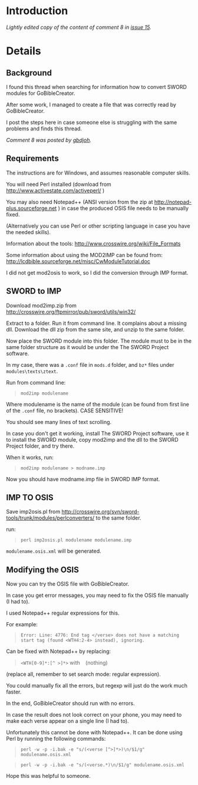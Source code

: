 # Introduction #

_Lightly edited copy of the content of comment 8 in [issue 15](https://code.google.com/p/gobible/issues/detail?id=15)._


# Details #

## Background ##

I found this thread when searching for information how to convert SWORD modules for
GoBibleCreator.

After some work, I managed to create a file that was correctly read by GoBibleCreator.

I post the steps here in case someone else is struggling with the same problems and finds this thread.

_Comment 8 was posted by [gbdjoh](http://code.google.com/u/gbdjoh/)._

## Requirements ##

The instructions are for Windows, and assumes reasonable computer skills.

You will need Perl installed (download from
http://www.activestate.com/activeperl/ )

You may also need Notepad++ (ANSI version from the zip at
http://notepad-plus.sourceforge.net ) in case the produced OSIS file needs to be
manually fixed.

(Alternatively you can use Perl or other scripting language in case
you have the needed skills).

Information about the tools:
http://www.crosswire.org/wiki/File_Formats

Some information about using the MOD2IMP can be found from:
http://lcdbible.sourceforge.net/misc/CwModuleTutorial.doc

I did not get mod2osis to work, so I did the conversion through IMP format.

## SWORD to IMP ##

Download mod2imp.zip from
http://crosswire.org/ftpmirror/pub/sword/utils/win32/

Extract to a folder. Run it from command line. It complains about a missing dll.
Download the dll zip from the same site, and unzip to the same folder.

Now place the SWORD module into this folder. The module must to be in the same folder
structure as it would be under the The SWORD Project software.

In my case, there was a `.conf` file in `mods.d` folder, and `bz*` files under
`modules\texts\ztext`.

Run from command line:

> `mod2imp modulename`

Where modulename is the name of the module (can be found from first line of the `.conf`
file, no brackets). CASE SENSITIVE!

You should see many lines of text scrolling.

In case you don't get it working, install The SWORD Project software, use it to
install the SWORD module, copy mod2imp and the dll to the SWORD Project folder, and
try there.

When it works, run:

> `mod2imp modulename > modname.imp`

Now you should have modname.imp file in SWORD IMP format.

## IMP TO OSIS ##

Save imp2osis.pl from http://crosswire.org/svn/sword-tools/trunk/modules/perlconverters/
to the same folder.

run:

> `perl imp2osis.pl modulename modulename.imp`

`modulename.osis.xml` will be generated.

## Modifying the OSIS ##
Now you can try the OSIS file with GoBibleCreator.

In case you get error messages, you may need to fix the OSIS file manually (I had to).

I used Notepad++ regular expressions for this.

For example:

> `Error: Line: 4776: End tag </verse> does not have a matching start tag (found <WTH4:2-4> instead), ignoring.`

Can be fixed with Notepad++ by replacing:

> `<WTH[0-9]*:[^ >]*>`
with
> ` ` (nothing)

(replace all, remember to set search mode: regular expression).

You could manually fix all the errors, but regexp will just do the work much faster.

In the end, GoBibleCreator should run with no errors.

In case the result does not look correct on your phone, you may need to make each verse
appear on a single line (I had to).

Unfortunately this cannot be done with Notepad++. It can be done using Perl by
running the following commands:

> `perl -w -p -i.bak -e "s/(<verse [^>]*>)\n/$1/g" modulename.osis.xml`

> `perl -w -p -i.bak -e "s/(<verse.*)\n/$1/g" modulename.osis.xml`

Hope this was helpful to someone.